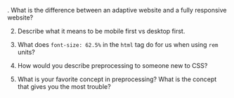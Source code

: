 . What is the difference between an adaptive website and a fully responsive website?
<!-- in adaptive the website is functional in a few specific breakpoints.

in responsive the webpage will function on any resized screen. -->

2. Describe what it means to be mobile first vs desktop first.
<!-- you either first code the mobile version, or the desktop, and write the other second in the media query. -->

3. What does `font-size: 62.5%` in the `html` tag do for us when using `rem` units?
<!-- this means the font size will be 62.5% of the parent. -->

4. How would you describe preprocessing to someone new to CSS?
<!-- preprocessing is a predetermined way the computer can easily interpret your code. -->

5. What is your favorite concept in preprocessing? What is the concept that gives you the most trouble?
<!-- I like being able to set variables. 
ive had trouble using escaping. -->